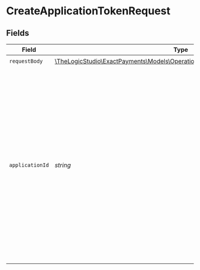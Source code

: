 # CreateApplicationTokenRequest


## Fields

| Field                                                                                                                                                                                                                                                                                                 | Type                                                                                                                                                                                                                                                                                                  | Required                                                                                                                                                                                                                                                                                              | Description                                                                                                                                                                                                                                                                                           |
| ----------------------------------------------------------------------------------------------------------------------------------------------------------------------------------------------------------------------------------------------------------------------------------------------------- | ----------------------------------------------------------------------------------------------------------------------------------------------------------------------------------------------------------------------------------------------------------------------------------------------------- | ----------------------------------------------------------------------------------------------------------------------------------------------------------------------------------------------------------------------------------------------------------------------------------------------------- | ----------------------------------------------------------------------------------------------------------------------------------------------------------------------------------------------------------------------------------------------------------------------------------------------------- |
| `requestBody`                                                                                                                                                                                                                                                                                         | [\TheLogicStudio\ExactPayments\Models\Operations\CreateApplicationTokenRequestBody](../../Models/Operations/CreateApplicationTokenRequestBody.md)                                                                                                                                                     | :heavy_check_mark:                                                                                                                                                                                                                                                                                    | N/A                                                                                                                                                                                                                                                                                                   |
| `applicationId`                                                                                                                                                                                                                                                                                       | *string*                                                                                                                                                                                                                                                                                              | :heavy_check_mark:                                                                                                                                                                                                                                                                                    | Application ID calling the API. Specify your assigned Application ID, otherwise, use the default value if you are not assigned any Application ID. If you're building your own application, refer to our [guide](https://developer.exactpay.com/docs/authentication) on how to get an Application ID. |